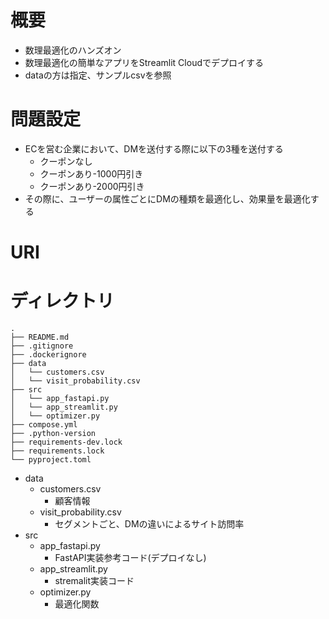 # 概要
- 数理最適化のハンズオン
- 数理最適化の簡単なアプリをStreamlit Cloudでデプロイする
- dataの方は指定、サンプルcsvを参照

# 問題設定
- ECを営む企業において、DMを送付する際に以下の3種を送付する
  - クーポンなし
  - クーポンあり-1000円引き
  - クーポンあり-2000円引き
- その際に、ユーザーの属性ごとにDMの種類を最適化し、効果量を最適化する

# URI

# ディレクトリ

```
.
├── README.md
├── .gitignore
├── .dockerignore
├── data
│   └── customers.csv
│   └── visit_probability.csv
├── src
│   └── app_fastapi.py
│   └── app_streamlit.py
│   └── optimizer.py
├── compose.yml
├── .python-version
├── requirements-dev.lock
├── requirements.lock
└── pyproject.toml

```
- data
  - customers.csv
    - 顧客情報
  - visit_probability.csv
    - セグメントごと、DMの違いによるサイト訪問率
- src
  - app_fastapi.py
    - FastAPI実装参考コード(デプロイなし)
  - app_streamlit.py
    - stremalit実装コード
  - optimizer.py
    - 最適化関数

